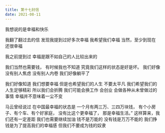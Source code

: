 ```yaml
---    
title: 第十七封信      
date: 2021-08-11          
---            
```



我想说的是幸福和快乐


我翻了翻过去的信
发现我提到过好多次幸福
我希望我们幸福
当然，至少到现在
还很幸福


我之前提到过
幸福是跟不如自己的人比较出来的  



我们当然也需要钱，
有时候我也不知道
究竟我们这样的状态是好是坏。
我们好像没有别人焦虑
没有别人内卷
我们好像躺平了


我们好像知道
我们想要幸福
但是也希望我们的人生
不要太平凡
我们希望我们的人生足够精彩
所以我们会折腾
我们可能会换工作
会创业
会做各种从未曾做过的事情
幸福并不意味着一尘不变



马云曾经说过
在中国最幸福的状态是
一个月有两三万、三四万块钱，
有个小房子、有个车、有个好家庭，
没有比这个更幸福了，
那是幸福生活。”
这样算来，我们还有一定差距
我们也需要继续加油
钱不是万能的
没有钱是万万不能的
我们挣钱是为了提高我们的幸福感
但我们不要成为钱的奴隶


